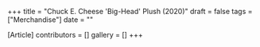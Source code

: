 +++
title = "Chuck E. Cheese 'Big-Head' Plush (2020)"
draft = false
tags = ["Merchandise"]
date = ""

[Article]
contributors = []
gallery = []
+++